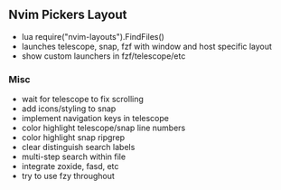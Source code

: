 ## Nvim Pickers Layout
- lua require("nvim-layouts").FindFiles()
- launches telescope, snap, fzf with window and host specific layout
- show custom launchers in fzf/telescope/etc

### Misc
- wait for telescope to fix scrolling
- add icons/styling to snap
- implement navigation keys in telescope
- color highlight telescope/snap line numbers
- color highlight snap ripgrep
- clear distinguish search labels
- multi-step  search within file
- integrate zoxide, fasd, etc
- try to use fzy throughout
